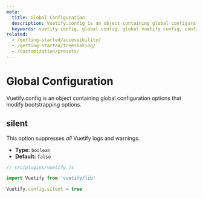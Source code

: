 ```yaml
---
meta:
  title: Global Configuration
  description: Vuetify.config is an object containing global configuration options that modify the bootstrapping of your project.
  keywords: vuetify config, global config, global vuetify config, configure vuetify options
related:
  - /getting-started/accessibility/
  - /getting-started/treeshaking/
  - /customization/presets/
---
```


# Global Configuration

Vuetify.config is an object containing global configuration options that modify bootstrapping options.

<entry-ad />

## silent

This option suppresses *all* Vuetify logs and warnings.

* **Type:** `boolean`
* **Default:** `false`

```js
// src/plugins/vuetify.js

import Vuetify from 'vuetify/lib'

Vuetify.config.silent = true
```

<backmatter />
